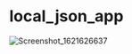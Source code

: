 # local_json_app

![Screenshot_1621626637](https://user-images.githubusercontent.com/45532895/119191748-b8e07080-ba87-11eb-8f10-861d0cecee40.png)
